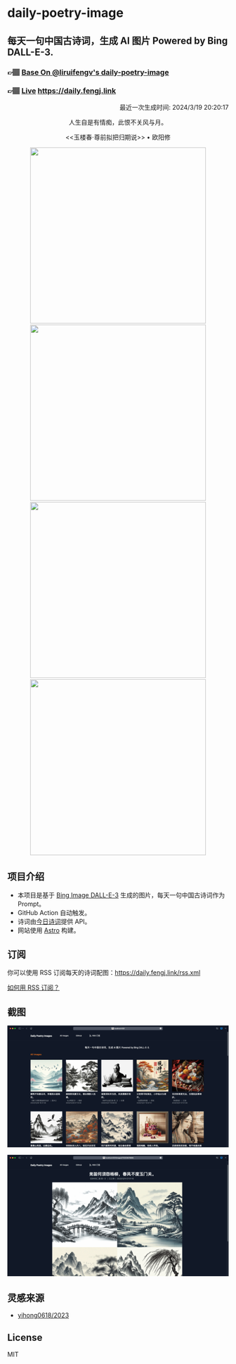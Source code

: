 
# daily-poetry-image

## 每天一句中国古诗词，生成 AI 图片 Powered by Bing DALL-E-3.

### 👉🏽 [Base On @liruifengv's daily-poetry-image](https://github.com/liruifengv/daily-poetry-image)

### 👉🏽 [Live](https://daily.fengj.link) https://daily.fengj.link

<p align="right">
  最近一次生成时间: 2024/3/19 20:20:17
</p>
<p align="center">
人生自是有情痴，此恨不关风与月。
</p>
<p align="center">
<<玉楼春·尊前拟把归期说>> • 欧阳修
</p>
<p align="center">
<img src="https://tse4.mm.bing.net/th/id/OIG4.KSMZqOn9Qb7von_4yH_2" height="400" width="400" />
<img src="https://tse4.mm.bing.net/th/id/OIG4.hs5gxOE7NQ0nmM7tG1c1" height="400" width="400" />
<img src="https://tse1.mm.bing.net/th/id/OIG4.zXGTXu__GnIWfqVn4tuT" height="400" width="400" />
<img src="https://tse1.mm.bing.net/th/id/OIG4.XOlUvpD7fTxF2Ie5n3td" height="400" width="400" />
</p>

## 项目介绍

-   本项目是基于 [Bing Image DALL-E-3](https://www.bing.com/images/create) 生成的图片，每天一句中国古诗词作为 Prompt。
-   GitHub Action 自动触发。
-   诗词由[今日诗词](https://www.jinrishici.com/)提供 API。
-   网站使用 [Astro](https://astro.build) 构建。

## 订阅

你可以使用 RSS 订阅每天的诗词配图：https://daily.fengj.link/rss.xml

[如何用 RSS 订阅？](https://zhuanlan.zhihu.com/p/55026716)

## 截图

![图片列表](./screenshots/Snipaste_2023-12-28_21-00-26.png)

![图片详情](./screenshots/Snipaste_2023-12-28_21-00-53.png)

## 灵感来源

-   [yihong0618/2023](https://github.com/yihong0618/2023)

## License

MIT
